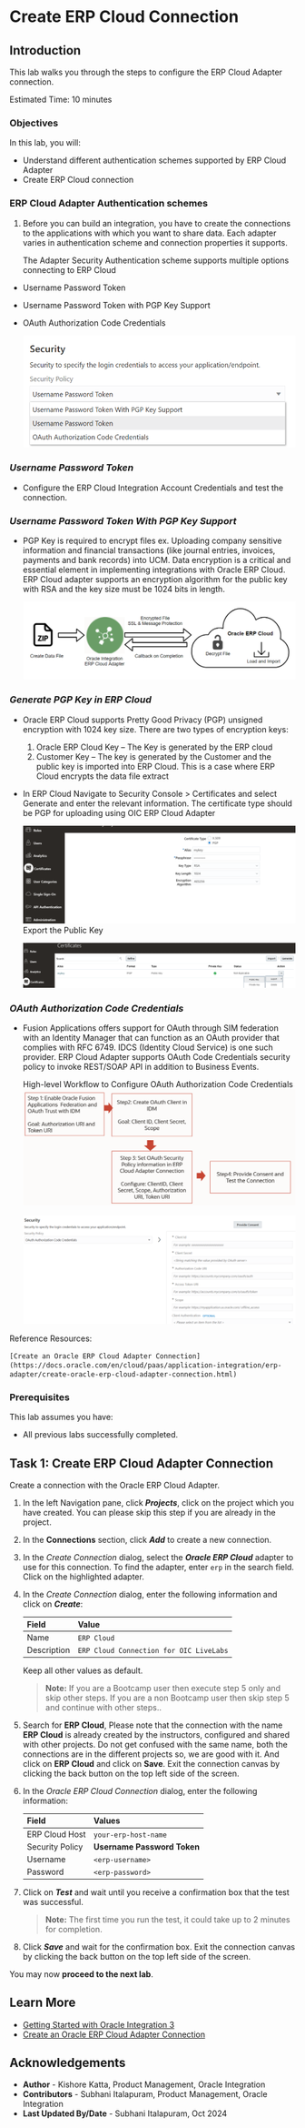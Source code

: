 # Create ERP Cloud Connection

## Introduction

This lab walks you through the steps to configure the ERP Cloud Adapter connection.

Estimated Time: 10 minutes

### Objectives

In this lab, you will:

* Understand different authentication schemes supported by ERP Cloud Adapter
* Create ERP Cloud connection

### ERP Cloud Adapter Authentication schemes

1. Before you can build an integration, you have to create the connections to the applications with which you want to share data. Each adapter varies in authentication scheme and connection properties it supports.

    The Adapter Security Authentication scheme supports multiple options connecting to ERP Cloud

* Username Password Token
* Username Password Token with PGP Key Support
* OAuth Authorization Code Credentials

    ![Security Authentication Schemes](./images/adapter-security-auth-schemes.png)

### *Username Password Token*

* Configure the ERP Cloud Integration Account Credentials and test the connection.

### *Username Password Token With PGP Key Support*

* PGP Key is required to encrypt files ex. Uploading company sensitive information and financial transactions (like journal entries, invoices, payments and bank records) into UCM. Data encryption is a critical and essential element in implementing integrations with Oracle ERP Cloud. ERP Cloud adapter supports an encryption algorithm for the public key with RSA and the key size must be 1024 bits in length.

    ![PGP Key Auth scheme](./images/security-auth-scheme-pgpkey.png)

### *Generate PGP Key in ERP Cloud*

* Oracle ERP Cloud supports Pretty Good Privacy (PGP) unsigned encryption with 1024 key size. There are two types of encryption keys:

    1. Oracle ERP Cloud Key – The Key is generated by the ERP cloud
    2. Customer Key – The key is generated by the Customer and the public key is imported into ERP Cloud. This is a case where ERP Cloud encrypts the data file extract

* In ERP Cloud Navigate to Security Console &gt; Certificates and select Generate and enter the relevant information. The certificate type should be PGP for uploading using OIC ERP Cloud Adapter

    ![ERP Cloud PGP Key](./images/saas-pgp-key.png)
    Export the Public Key

    ![ERP Cloud Export PGP Key](./images/saas-export-pgp-key.png)

### *OAuth Authorization Code Credentials*

* Fusion Applications offers support for OAuth through SIM federation with an Identity Manager that can function as an OAuth provider that complies with RFC 6749. IDCS (Identity Cloud Service) is one such provider. ERP Cloud Adapter supports OAuth Code Credentials security policy to invoke REST/SOAP API in addition to Business Events.

    High-level Workflow to Configure OAuth Authorization Code Credentials
    ![OAuth Connection Config Steps](./images/oauth-connection-config-steps.png)

    ![OAuth Connection Config in OIC](./images/oauth-connection-config-oic.png)

 Reference Resources:

    [Create an Oracle ERP Cloud Adapter Connection](https://docs.oracle.com/en/cloud/paas/application-integration/erp-adapter/create-oracle-erp-cloud-adapter-connection.html)


### Prerequisites

This lab assumes you have:

* All previous labs successfully completed.

## Task 1: Create ERP Cloud Adapter Connection

Create a connection with the Oracle ERP Cloud Adapter.

1. In the left Navigation pane, click ***Projects***, click on the project which you have created.
    You can please skip this step if you are already in the project.
2. In the **Connections** section, click ***Add*** to create a new connection.

3. In the *Create Connection* dialog, select the ***Oracle ERP Cloud*** adapter to use for this connection. To find the adapter, enter `erp` in the search field. Click on the highlighted adapter.
4. In the *Create Connection* dialog, enter the following information and click on ***Create***:

    | **Field**        | **Value**          |
    | --- | ----------- |
    | Name         | `ERP Cloud`       |
    | Description  | `ERP Cloud Connection for OIC LiveLabs` |

    Keep all other values as default.

    > **Note:** If you are a Bootcamp user then execute step 5 only and skip other steps.
    If you are a non Bootcamp user then skip step 5 and continue with other steps..

5. Search for **ERP Cloud**, Please note that the connection with the name **ERP Cloud** is already created by the instructors, configured and shared with other projects.
Do not get confused with the same name, both the connections are in the different projects so, we are good with it. And click on **ERP Cloud** and click on **Save**. Exit the connection canvas by clicking the back button on the top left side of the screen.

6. In the *Oracle ERP Cloud Connection* dialog, enter the following information:

    | **Field**  | **Values** |
    |---|---|
    |ERP Cloud Host | `your-erp-host-name` |
    |Security Policy | **Username Password Token**|
    |Username | `<erp-username>`|
    |Password | `<erp-password>`|

7. Click on ***Test*** and wait until you receive a
confirmation box that the test was successful.

    > **Note:** The first time you run the test, it could take up to 2 minutes for completion.

8. Click ***Save*** and wait for the confirmation box. Exit the connection canvas by clicking the back button on the top left side of the screen.

You may now **proceed to the next lab**.

## Learn More

* [Getting Started with Oracle Integration 3](https://docs.oracle.com/en/cloud/paas/application-integration/index.html)
* [Create an Oracle ERP Cloud Adapter Connection](https://docs.oracle.com/en/cloud/paas/application-integration/erp-adapter/create-oracle-erp-cloud-adapter-connection.html)

## Acknowledgements

* **Author** - Kishore Katta, Product Management, Oracle Integration
* **Contributors** - Subhani Italapuram, Product Management, Oracle Integration
* **Last Updated By/Date** - Subhani Italapuram, Oct 2024
